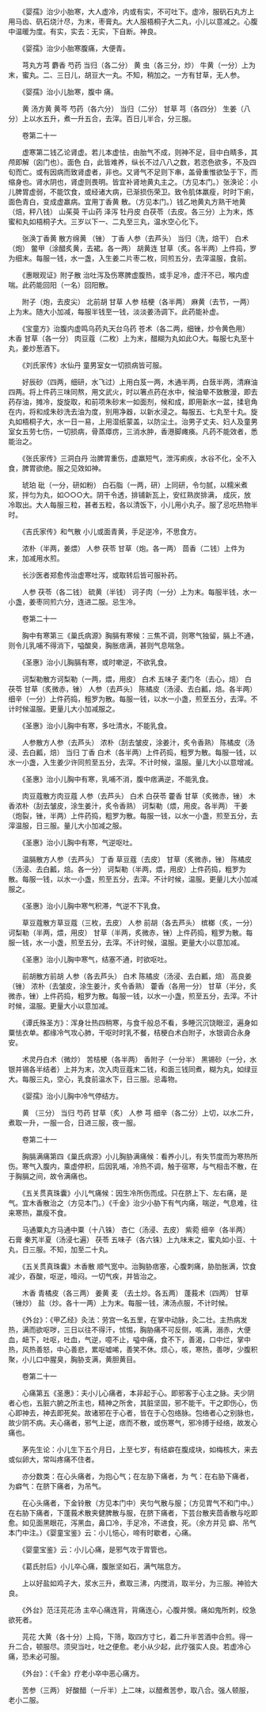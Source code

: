 <!-- { "loadSidebar": true } -->
　　《婴孺》治少小胎寒，大人虚冷，内或有实，不可吐下。虚冷，服矾石丸方上用马齿、矾石烧汁尽，为末，枣膏丸。大人服梧桐子大二丸，小儿以意减之。心腹中温暖为度。有实，实去：无实，下自断。神良。

　　《婴孺》治少小胎寒腹痛，大便青。

　　芎丸方芎 麝香 芍药 当归（各二分） 黄 虫（各三分，炒） 牛黄（一分）上为末，蜜丸。二、三日儿，胡豆大一丸。不知，稍加之。一方有甘草，无人参。

　　《婴孺》治小儿胎寒，腹中 痛。

　　黄 汤方黄 黄芩 芍药（各六分） 当归（二分） 甘草 芎（各四分） 生姜（八分）上以水五升，煮一升五合，去滓。百日儿半合，分三服。

　　卷第二十一

　　虚寒第二钱乙论肾虚。若儿本虚怯，由胎气不成，则神不足，目中白睛多，其颅即解（囟门也）。面色 白，此皆难养，纵长不过八八之数，若恣色欲多，不及四旬而亡。或有因病而致肾虚者，非也。又肾气不足则下串，盖骨重惟欲坠于下，而缩身也。肾水阴也，肾虚则畏明。皆宜补肾地黄丸主之。（方见本门。）张涣论：小儿脾胃虚弱，不能饮食，或经诸大病，已渐损伤荣卫。致令肌体羸瘦，时时下痢，面色青白，变成虚羸病。宜用丁香黄 散。（方见本门。）钱乙地黄丸方熟干地黄（焙，秤八钱） 山茱萸 干山药 泽泻 牡丹皮 白茯苓（去皮。各三分）上为末，炼蜜和丸如梧桐子大。三岁以下一、二丸至三丸，温水空心化下。

　　张涣丁香黄 散方绵黄 （锉） 丁香 人参（去芦头） 当归（洗，焙干） 白术（炮） 鳖甲（涂醋炙黄，去裙。各一两） 胡黄连 甘草（炙。各半两）上件捣，罗为细末。每服一钱，水一盏，入生姜二片枣二枚，同煎五分，去滓温服，食前。

　　《惠眼观证》附子散 治吐泻及伤寒脾虚腹热，或手足冷，虚汗不已，喉内虚喘。此药能回阳（一名）回阳散。

　　附子（炮，去皮尖） 北前胡 甘草 人参 桔梗（各半两） 麻黄（去节，一两）上为末。随大小加减，每服半钱至一钱，淡淡姜汤调下。此药能补虚。

　　《宝童方》治腹内虚鸣乌药丸天台乌药 苍术（各二两，细锉，炒令黄色用） 木香 甘草（各一分） 肉豆蔻（二枚）上为末，醋糊为丸如此○大。每服七丸至十丸，姜炒葱酒下。

　　《刘氏家传》水仙丹 童男室女一切损病皆可服。

　　好辰砂（四两，细研，水飞过）上用白芨一两，木通半两，白蔹半两，清麻油四两。将上件药三味同熬，用文武火，时以箸点药在水中，候油晕不致散漫，即去药存油，摊冷，旋旋取，和前项朱砂末一如面剂，候和成，即用新水一盆，揉皂角在内，将和成朱砂洗去油为度，别用净器，以新水浸之。每服五、七丸至十丸。旋丸如梧桐子大，水一日一易，上用湿纸蒙盖，以防尘土。治男子丈夫、妇人及童男室女五劳七伤，一切损病，骨蒸瘴疠，三消水肿，香港脚瘫痪。凡药不能效者，悉能治之。

　　《张氏家传》三洞白丹 治脾胃重伤，虚羸短气，泄泻痢疾，水谷不化，全不入食，脾胃欲绝。服之见效如神。

　　琥珀 砒（一分，研如粉） 白石脂（一两，研）上同研，令匀腻，以糯米煮浆，拌匀为丸，如○○○大。阴干令透，排铺新瓦上，安红熟炭排满， 成灰，放冷取出。大人每服三粒，甚者五粒，各以清饭下，小儿用小丸子。服了忌吃热物半时。

　　《吉氏家传》和气散 小儿或面青黄，手足逆冷，不思食方。

　　浓朴（半两，姜煨） 人参 茯苓 甘草（炮。各一两） 茴香（二钱）上件为末，加减用水煎。

　　长沙医者郑愈传治虚寒吐泻，或取转后皆可服补药。

　　人参 茯苓（各二钱） 硫黄（半钱） 诃子肉（一分）上为末。每服半钱，水一小盏，姜枣同煎六分，连进二服。忌生冷。

　　卷第二十一

　　胸中有寒第三《巢氏病源》胸膈有寒候：三焦不调，则寒气独留，膈上不通，则令儿乳哺不得消下，嗌酸臭，胸胀痞满，甚则气息喘急。

　　《圣惠》治小儿胸膈有寒，或时嗽逆，不欲乳食。

　　诃梨勒散方诃梨勒（一两，煨，用皮） 白术 五味子 麦门冬（去心，焙） 白茯苓 甘草（炙微赤，锉） 人参（去芦头） 陈橘皮（汤浸、去白瓤，焙。各半两） 细辛（一分）上件药捣，粗罗为散。每服一钱，以水一小盏，煎至五分，去滓。不计时候温服。更量儿大小加减服之。

　　《圣惠》治小儿胸中有寒，多吐清水，不能乳食。

　　人参散方人参（去芦头） 浓朴（刮去皱皮，涂姜汁，炙令香熟） 陈橘皮（汤浸、去白瓤，焙） 当归 丁香 白术（各半两）上件药捣，粗罗为散。每服一钱，以水一小盏，入生姜少许同煎至五分，去滓。不计时候，温服。量儿大小以意增减。

　　《圣惠》治小儿胸中有寒，乳哺不消，腹中痞满逆，不能乳食。

　　肉豆蔻散方肉豆蔻 人参（去芦头） 白术 白茯苓 藿香 甘草（炙微赤，锉） 木香浓朴（刮去皱皮，涂生姜汁，炙令香熟） 诃梨勒（煨，用皮。各半两） 干姜（炮裂，锉，半两）上件药捣，粗罗为散。每服一钱，以水一小盏，煎至五分，去滓温服，日三服。量儿大小加减之服。

　　《圣惠》治小儿胸中有寒，气逆呕吐。

　　温膈散方人参（去芦头） 丁香 草豆蔻（去皮） 甘草（炙微赤，锉） 陈橘皮（汤浸、去白瓤，焙。各一分） 诃梨勒（半两，煨，用皮）上件药捣，粗罗为散。每服一钱，以水一小盏，煎至五分，去滓。不计时候，温服。更量儿大小加减服之。

　　《圣惠》治小儿胸中寒气积滞，气逆不下乳食。

　　草豆蔻散方草豆蔻（三枚，去皮） 人参 前胡（各去芦头） 槟榔（炙，一分） 诃梨勒（半两，煨，用皮） 甘草（半两，炙微赤，锉）上件药捣，粗罗为散。每服一钱，水一小盏，煎至五分，去滓。不计时候，温服。更量大小以意加减。

　　《圣惠》治小儿胸中寒气，结塞不通，时欲呕吐。

　　前胡散方前胡 人参（各去芦头） 白术 陈橘皮（汤浸、去白瓤，焙） 高良姜（锉） 浓朴（去皱皮，涂生姜汁，炙令香熟） 藿香（各用一分） 甘草（半分，炙微赤，锉）上件药捣，粗罗为散。每服一钱，以水一小盏，煎至五分，去滓。不计时候，温服。更量大小以意加减。

　　《谭氏殊圣方》：浑身壮热四稍寒，与食千般总不看，多睡沉沉饶眼涩，遍身如粟怯衣单。都缘冷气攻心肺，干呕时时乳不餐，桔梗白术白附子，水银调合永身安。

　　术灵丹白术（微炒） 苦桔梗（各半两） 香附子（一分半） 黑锡砂（一分，水银并锡各半结者）上并为末，次入肉豆蔻末二钱，和面三钱同煮，糊为丸，如绿豆大。每服三丸，空心，乳食前温水下，日三服。忌毒物。

　　《婴孺》治小儿胸中冷气停结方。

　　黄 （三分） 当归 芍药 甘草（炙） 人参 芎 细辛（各二分）上切，以水二升，煮取一升，一服一合，日进三服，夜一服。

　　卷第二十一

　　胸膈满痛第四《巢氏病源》小儿胸胁满痛候：看养小儿，有失节度而为寒热所伤。寒气入腹内，乘虚停积，后因乳哺，冷热不调，触于宿寒，与气相击不散，在于胸膈之间，故令满痛也。

　　《五关贯真珠囊》小儿气痛候：因生冷所伤而成。只在脐上下、左右痛，是气。宜木香散治之（方见本门。）《千金》治少小胁下有气内痛，喘逆，气息难，往来寒热，羸瘦不食。

　　马通粟丸方马通中粟（十八铢） 杏仁（汤浸、去皮） 紫菀 细辛（各半两） 石膏 秦艽半夏（汤浸七遍） 茯苓 五味子（各六铢）上九味末之，蜜丸如小豆、十丸，日三服。不知，加至二十丸。

　　《五关贯真珠囊》木香散 顺气宽中。治胸胁痞塞，心腹刺痛，胁肋胀满，饮食减少，吞酸，呕逆，噎闷。一切气疾，并皆治之。

　　木香 青橘皮（各三两） 姜黄 麦 （去土炒。各五两） 蓬莪术（四两） 甘草（锉炒） 盐（炒。各十一两）上为末。每服一钱，沸汤点服，不计时候。

　　《外台》：《甲乙经》灸法：劳宫一名五里，在掌中动脉，灸二壮。主热病发热，满而欲呕哕，三日以往不得汗，怵惕，胸胁痛不可反侧，咳满，溺赤，大便血，衄下，吐呕，吐血，气逆，噫不止，嗌中痛，食不下，善渴，口中烂，掌中热，风热善怒，中心善悲，累呕嘘唏，善笑不休。烦心，咳，寒热，善哕，少腹积聚，小儿口中腥臭，胸胁支满，黄胆黄目。

　　卷第二十一

　　心痛第五《圣惠》：夫小儿心痛者，本非起于心。即邪客于心主之脉。夫少阴者心也，五脏六腑之所主也，精神之所舍，其脏坚固，邪不能干。干之即伤心，伤心即神去，神去即死矣。故诸邪在于心者，皆在于心包络脉。包络者心之别脉也，故少阴不病。夫心痛者，邪气上逆，痞而不散，或伤寒气，邪冷搏于经络，故发心痛也。

　　茅先生论：小儿生下五个月日，上至七岁，有结癖在腹成块，如梅核大，来去或似卵大，常叫疼痛不住者。

　　亦分数类：在心头痛者，为抱心气；在左胁下痛者，为 气：在右胁下痛者，为癖气：在脐下痛者，为吊气。

　　在心头痛者，下金铃散（方见本门中）夹匀气散与服；（方见胃气不和门中。）在右胁下痛者，下蓬莪术散夹健脾散与服，在脐下痛者，下芸台散夹茴香散与吃即愈。如见面黑眼花，泻黑血，鼻口冷，手足冷，不进食，死。（余方并见 癖、吊气本门中注。）《婴童宝鉴》云：小儿悒心，啼有时歇者，心痛。

　　《婴童宝鉴》云：小儿心痛，是邪气攻于胃管也。

　　《葛氏肘后》小儿卒心痛，腹胀坚如石，满气喘息方。

　　上以好盐如鸡子大，浆水三升，煮取三沸，内搅消，取半分，为三服。神验大良。

　　《外台》范汪芫花汤 主卒心痛连背，背痛连心，心腹并懊。痛如鬼所刺，绞急欲死者。

　　芫花 大黄（各十分）上捣，下筛，取四方寸匕，着二升半苦酒中合煎。得一升二合，顿服尽。须臾当吐，吐之便愈。老小从少起，此疗强实人良。若虚冷心痛，恐未必可服。

　　《外台》：《千金》疗老小卒中恶心痛方。

　　苦参（三两） 好酸醋（一斤半）上二味，以醋煮苦参，取八合。强人顿服，老小二服。

